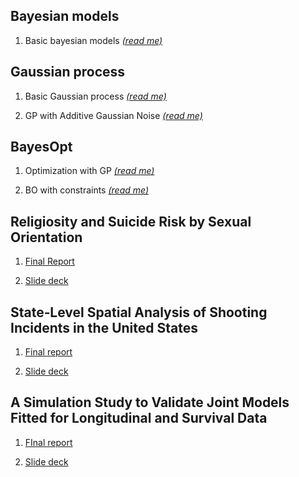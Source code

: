 
## Bayesian models

1. Basic bayesian models [*(read me)*](https://heartofsaigon.github.io/statsnotes/01_Bayesian-models/01A_basic-bayesian-model.html)

## Gaussian process

1. Basic Gaussian process [*(read me)*](https://heartofsaigon.github.io/statsnotes/02_Gaussian-process/02A_basic-gaussian-process-models.html)

2. GP with Additive Gaussian Noise [*(read me)*](https://heartofsaigon.github.io/statsnotes/02_Gaussian-process/02B_gp-with-additive-gaussian-noise.html)

## BayesOpt

1. Optimization with GP [*(read me)*](https://heartofsaigon.github.io/statsnotes/03_BayesOpt/03A_optimization-with-GP.html)

2. BO with constraints [*(read me)*](https://heartofsaigon.github.io/statsnotes/03_BayesOpt/03B_CBO.html)

## Religiosity and Suicide Risk by Sexual Orientation

1. [Final Report](https://heartofsaigon.github.io/statsnotes/only-pdf/sexual-religion/TRAN_report.pdf)

2. [Slide deck](https://heartofsaigon.github.io/statsnotes/only-pdf/sexual-religion/Tran_presentation.pdf)

## State‑Level Spatial Analysis of Shooting Incidents in the United States

1. [Final report](https://heartofsaigon.github.io/statsnotes/only-pdf/shooting/final_report.pdf)

2. [Slide deck](https://heartofsaigon.github.io/statsnotes/only-pdf/shooting/presentation/final_resentation.html#/title-slide)

## A Simulation Study to Validate Joint Models Fitted for Longitudinal and Survival Data

1. [FInal report](https://heartofsaigon.github.io/statsnotes/04_jointmodel/final-report_surv.pdf)

2. [Slide deck](https://heartofsaigon.github.io/statsnotes/04_jointmodel/project-run/presentation/final-presentation.html#/title-slide)